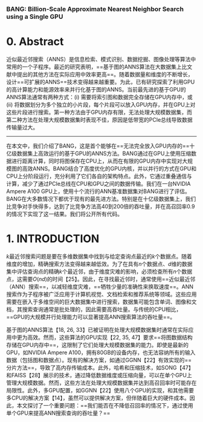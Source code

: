### BANG: Billion-Scale Approximate Nearest Neighbor Search using a Single GPU  

# 0. Abstract

近似最近邻搜索（ANNS）是信息检索、模式识别、数据挖掘、图像处理等算法中常用的一个子程序。最近的研究表明，==基于图的ANNS算法在大数据集上比文献中提出的其他方法在实际应用中效率更高==。随着数据量和维度的不断增长，设计==可扩展的ANNS==技术变得越来越重要。为此，已有研究探索了利用GPU的高计算能力和能源效率来并行化基于图的ANNS。当前最先进的基于GPU的ANNS算法通常有两种方式：(i) 需要将索引图和数据完全存储在GPU内存中，或 (ii) 将数据划分为多个独立的小片段，每个片段可以放入GPU内存，并在GPU上对这些片段进行搜索。第一种方法由于GPU内存有限，无法处理大规模数据集，而第二种方法在处理大规模数据集时表现不佳，原因是低带宽的PCIe总线导致数据传输量过大。

---

在本文中，我们介绍了BANG，这是首个能够在==无法完全放入GPU内存的==十亿级数据集上高效运行的基于GPU的ANNS方法。BANG通过在GPU上使用压缩数据进行距离计算，同时将图保存在CPU上，从而在有限的GPU内存中实现对大规模图的高效ANNS。BANG结合了高度优化的GPU内核，并以并行的方式在GPU和CPU上分阶段运行，充分利用了它们各自的架构特点。此外，它通过重叠通信与计算，减少了通过PCIe总线在CPU和GPU之间的数据传输。我们在一台NVIDIA Ampere A100 GPU上，使用十个流行的ANN基准数据集对BANG进行了评估。BANG在大多数情况下都优于现有的最先进方法。特别是在十亿级数据集上，我们比竞争对手快得多，达到了比竞争方法高40到200倍的吞吐量，并在高召回率0.9的情况下实现了这一结果。我们将公开所有代码。

# 1. INTRODUCTION  

$k$最近邻搜索问题是要在多维数据集中找到与给定查询点最近的$k$个数据点。随着维度的增加，精确搜索方法变得越来越低效。为了在具有$n$个数据点、$d$维的数据集中评估查询点的精确$k$个最近邻，由于维度灾难的影响，必须检查所有$n$个数据点，这需要$O(n d)$的时间【25】。因此，在寻找最近邻时，通常使用==近似最近邻（ANN）搜索==，以减轻维度灾难，==牺牲少量的准确性来换取速度==。ANN搜索作为子程序被广泛应用于计算机视觉、文档检索和推荐系统等领域。这些应用需要在嵌入于多维空间的巨大数据集中进行搜索，数据集可能包含单词、图像和文档，其搜索查询通常是批处理的，因此需要高吞吐量。与传统的CPU相比，==GPU的大规模并行处理能力可以显著提高ANN搜索算法的吞吐量==。

基于图的ANNS算法【18, 26, 33】已被证明在处理大规模数据集时通常在实际应用中更为高效。然而，这些算法的GPU实现【22, 35, 47】要求==将图数据结构存储在GPU内存中==，这限制了它们处理大规模数据集的能力。即使是最新的GPU，如NVIDIA Ampere A100，拥有80GB的设备内存，也无法容纳所有的输入数据（包括图和数据点）。现有的解决方案，如通过GGNN【22】有效实现的==分片方法==，导致了高内存传输成本。此外，哈希和压缩技术，如SONG【47】和FAISS【28】展示的技术，通过降低数据维度或压缩向量，可以在单个GPU上管理大规模数据。然而，这些方法在处理大规模数据集并达到高召回率时可能存在局限性。此外，多GPU配置，如GGNN【22】使用八个GPU的实现，和其他需要多CPU的解决方案【14】，虽然可以提供解决方案，但伴随着巨大的硬件成本。因此，本文探讨了一个重要问题：==我们能否在不降低召回率的情况下，通过使用单个GPU来提高ANN搜索查询的吞吐量？==